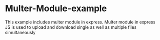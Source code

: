 # Multer-Module-example
This example includes multer module in express. Multer module in express JS is used to upload and download single as well as multiple files simultaneously

